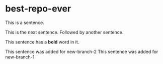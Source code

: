 # best-repo-ever

This is a sentence.

This is the next sentence. Followed by another sentence.

This sentence has a **bold** word in it.

This sentence was added for new-branch-2
This sentence was added for new-branch-1
